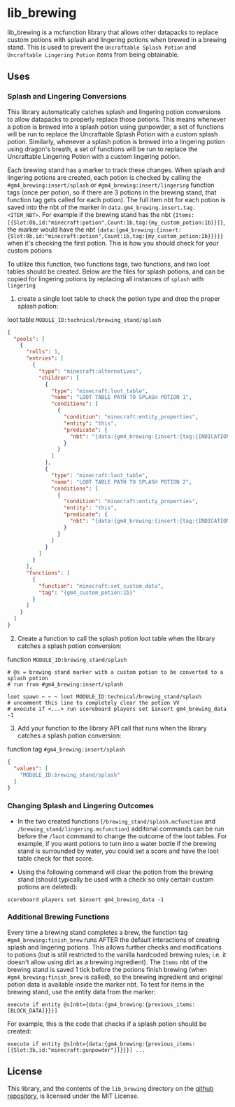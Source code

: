 # lib_brewing
lib_brewing is a mcfunction library that allows other datapacks to replace custom potions with splash and lingering potions when brewed in a brewing stand. This is used to prevent the `Uncraftable Splash Potion` and `Uncraftable Lingering Potion` items from being obtainable.

## Uses
### Splash and Lingering Conversions
This library automatically catches splash and lingering potion conversions to allow datapacks to properly replace those potions. This means whenever a potion is brewed into a splash potion using gunpowder, a set of functions will be run to replace the Uncraftable Splash Potion with a custom splash potion. Similarly, whenever a splash potion is brewed into a lingering potion using dragon's breath, a set of functions will be run to replace the Uncraftable Lingering Potion with a custom lingering potion.

Each brewing stand has a marker to track these changes. When splash and lingering potions are created, each potion is checked by calling the `#gm4_brewing:insert/splash` or `#gm4_brewing:insert/lingering` function tags (once per potion, so if there are 3 potions in the brewing stand, that function tag gets called for each potion). The full item nbt for each potion is saved into the nbt of the marker in `data.gm4_brewing.insert.tag.<ITEM_NBT>`. For example if the brewing stand has the nbt `{Items:[{Slot:0b,id:"minecraft:potion",Count:1b,tag:{my_custom_potion:1b}}]}`, the marker would have the nbt `{data:{gm4_brewing:{insert:{Slot:0b,id:"minecraft:potion",Count:1b,tag:{my_custom_potion:1b}}}}}` when it's checking the first potion. This is how you should check for your custom potions

To utilize this function, two functions tags, two functions, and two loot tables should be created. Below are the files for splash potions, and can be copied for lingering potions by replacing all instances of `splash` with `lingering`

1. create a single loot table to check the potion type and drop the proper splash potion:

loot table `MODULE_ID:technical/brewing_stand/splash`
```json
{
  "pools": [
    {
      "rolls": 1,
      "entries": [
        {
          "type": "minecraft:alternatives",
          "children": [
            {
              "type": "minecraft:loot_table",
              "name": "LOOT TABLE PATH TO SPLASH POTION 1",
              "conditions": [
                {
                  "condition": "minecraft:entity_properties",
                  "entity": "this",
                  "predicate": {
                    "nbt": "{data:{gm4_brewing:{insert:{tag:{INDICATION NBT FOR POTION 1}}}}"
                  }
                }
              ]
            },
            {
              "type": "minecraft:loot_table",
              "name": "LOOT TABLE PATH TO SPLASH POTION 2",
              "conditions": [
                {
                  "condition": "minecraft:entity_properties",
                  "entity": "this",
                  "predicate": {
                    "nbt": "{data:{gm4_brewing:{insert:{tag:{INDICATION NBT FOR POTION 2}}}}"
                  }
                }
              ]
            }
          ]
        }
      ],
      "functions": [
        {
          "function": "minecraft:set_custom_data",
          "tag": "{gm4_custom_potion:1b}"
        }
      ]
    }
  ]
}
```

2. Create a function to call the splash potion loot table when the library catches a splash potion conversion:

function `MODULE_ID:brewing_stand/splash`
```mcfunction
# @s = brewing stand marker with a custom potion to be converted to a splash potion
# run from #gm4_brewing:insert/splash

loot spawn ~ ~ ~ loot MODULE_ID:technical/brewing_stand/splash
# uncomment this line to completely clear the potion VV
# execute if <...> run scoreboard players set $insert gm4_brewing_data -1
```

3. Add your function to the library API call that runs when the library catches a splash potion conversion:

function tag `#gm4_brewing:insert/splash`
```json
{
  "values": [
    "MODULE_ID:brewing_stand/splash"
  ]
}
```


### Changing Splash and Lingering Outcomes
- In the two created functions (`/brewing_stand/splash.mcfunction` and `/brewing_stand/lingering.mcfunction`) additonal commands can be run before the `/loot` command to change the outcome of the loot tables. For example, if you want potions to turn into a water bottle if the brewing stand is surrounded by water, you could set a score and have the loot table check for that score.

- Using the following command will clear the potion from the brewing stand (should typically be used with a check so only certain custom potions are deleted):
```mcfunction
scoreboard players set $insert gm4_brewing_data -1
```

### Additional Brewing Functions
Every time a brewing stand completes a brew, the function tag `#gm4_brewing:finish_brew` runs AFTER the default interactions of creating splash and lingering potions. This allows further checks and modifications to potions (but is still restricted to the vanilla hardcoded brewing rules; i.e. it doesn't allow using dirt as a brewing ingredient). The `Items` nbt of the brewing stand is saved 1 tick before the potions finish brewing (when `#gm4_brewing:finish_brew` is called), so the brewing ingredient and original potion data is available inside the marker nbt. To test for items in the brewing stand, use the entity data from the marker: 

```mcfunction
execute if entity @s[nbt={data:{gm4_brewing:{previous_items:[BLOCK_DATA]}}}]
```

For example, this is the code that checks if a splash potion should be created: 
```mcfunction
execute if entity @s[nbt={data:{gm4_brewing:{previous_items:[{Slot:3b,id:"minecraft:gunpowder"}]}}}] ...
```


## License
This library, and the contents of the `lib_brewing` directory on the [github repository](https://github.com/Gamemode4Dev/GM4_Datapacks), is licensed under the MIT License.

